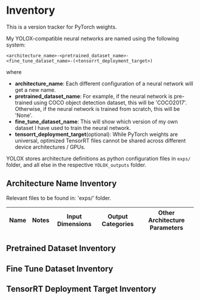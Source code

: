 # Inventory

This is a version tracker for PyTorch weights.

My YOLOX-compatible neural networks are named using the following system:
```
<architecture_name>-<pretrained_dataset_name>-<fine_tune_dataset_name>-(<tensorrt_deployment_target>)
```
where

+ **architecture_name**: Each different configuration of a neural network will get a new name.
+ **pretrained_dataset_name**: For example, if the neural network is pre-trained using COCO object detection dataset, this will be 'COCO2017'. Otherwise, if the neural network is trained from scratch, this will be 'None'.
+ **fine_tune_dataset_name**: This will show which version of my own dataset I have used to train the neural network.
+ **tensorrt_deployment_target**(optional): While PyTorch weights are universal, optimized TensorRT files cannot be shared across different device architectures / GPUs.

YOLOX stores architecture definitions as python configuration files in `exps/` folder, and all else in the respective `YOLOX_outputs` folder.

## Architecture Name Inventory

Relevant files to be found in: 'exps/' folder.

Name | Notes | Input Dimensions | Output Categories | Other Architecture Parameters
--- | --- | --- | --- | ---


## Pretrained Dataset Inventory

## Fine Tune Dataset Inventory

## TensorRT Deployment Target Inventory


